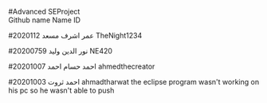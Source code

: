 #Advanced SEProject                             
 Github name         Name              ID

#2020112      عمر اشرف مسعد       TheNight1234
 

#20200759       نور الدين وليد       NE420


#20201007     احمد حسام احمد        ahmedthecreator

#20201003          احمد ثروت              ahmadtharwat 
the eclipse program wasn't working on his pc so he wasn't able to push
